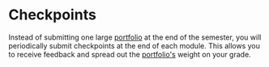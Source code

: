 # Checkpoints

Instead of submitting one large [portfolio](../portfolio.md) at the end of the semester, you will periodically submit checkpoints at the end of each module.
This allows you to receive feedback and spread out the [portfolio's](../portfolio.md) weight on your grade.
